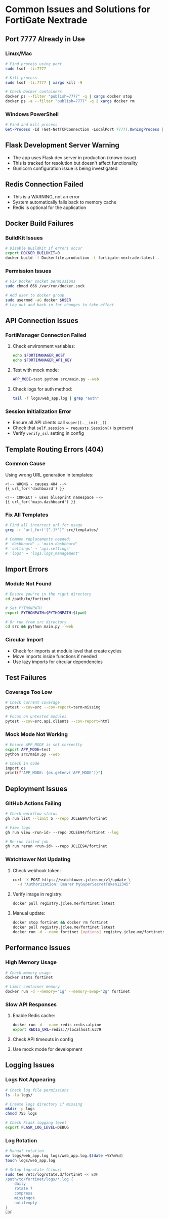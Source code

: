 # Common Issues and Solutions for FortiGate Nextrade

## Port 7777 Already in Use

### Linux/Mac
```bash
# Find process using port
sudo lsof -ti:7777

# Kill process
sudo lsof -ti:7777 | xargs kill -9

# Check Docker containers
docker ps --filter "publish=7777" -q | xargs docker stop
docker ps -a --filter "publish=7777" -q | xargs docker rm
```

### Windows PowerShell
```powershell
# Find and kill process
Get-Process -Id (Get-NetTCPConnection -LocalPort 7777).OwningProcess | Stop-Process -Force
```

## Flask Development Server Warning
- The app uses Flask dev server in production (known issue)
- This is tracked for resolution but doesn't affect functionality
- Gunicorn configuration issue is being investigated

## Redis Connection Failed
- This is a WARNING, not an error
- System automatically falls back to memory cache
- Redis is optional for the application

## Docker Build Failures

### BuildKit Issues
```bash
# Disable BuildKit if errors occur
export DOCKER_BUILDKIT=0
docker build -f Dockerfile.production -t fortigate-nextrade:latest .
```

### Permission Issues
```bash
# Fix Docker socket permissions
sudo chmod 666 /var/run/docker.sock

# Add user to docker group
sudo usermod -aG docker $USER
# Log out and back in for changes to take effect
```

## API Connection Issues

### FortiManager Connection Failed
1. Check environment variables:
   ```bash
   echo $FORTIMANAGER_HOST
   echo $FORTIMANAGER_API_KEY
   ```

2. Test with mock mode:
   ```bash
   APP_MODE=test python src/main.py --web
   ```

3. Check logs for auth method:
   ```bash
   tail -f logs/web_app.log | grep "auth"
   ```

### Session Initialization Error
- Ensure all API clients call `super().__init__()` 
- Check that `self.session = requests.Session()` is present
- Verify `verify_ssl` setting in config

## Template Routing Errors (404)

### Common Cause
Using wrong URL generation in templates:
```jinja2
<!-- WRONG - causes 404 -->
{{ url_for('dashboard') }}

<!-- CORRECT - uses blueprint namespace -->
{{ url_for('main.dashboard') }}
```

### Fix All Templates
```bash
# Find all incorrect url_for usage
grep -r "url_for('[^.]*')" src/templates/

# Common replacements needed:
# 'dashboard' → 'main.dashboard'
# 'settings' → 'api.settings'
# 'logs' → 'logs.logs_management'
```

## Import Errors

### Module Not Found
```bash
# Ensure you're in the right directory
cd /path/to/fortinet

# Set PYTHONPATH
export PYTHONPATH=$PYTHONPATH:$(pwd)

# Or run from src directory
cd src && python main.py --web
```

### Circular Import
- Check for imports at module level that create cycles
- Move imports inside functions if needed
- Use lazy imports for circular dependencies

## Test Failures

### Coverage Too Low
```bash
# Check current coverage
pytest --cov=src --cov-report=term-missing

# Focus on untested modules
pytest --cov=src.api.clients --cov-report=html
```

### Mock Mode Not Working
```bash
# Ensure APP_MODE is set correctly
export APP_MODE=test
python src/main.py --web

# Check in code
import os
print(f"APP_MODE: {os.getenv('APP_MODE')}")
```

## Deployment Issues

### GitHub Actions Failing
```bash
# Check workflow status
gh run list --limit 5 --repo JCLEE94/fortinet

# View logs
gh run view <run-id> --repo JCLEE94/fortinet --log

# Re-run failed job
gh run rerun <run-id> --repo JCLEE94/fortinet
```

### Watchtower Not Updating
1. Check webhook token:
   ```bash
   curl -X POST https://watchtower.jclee.me/v1/update \
     -H "Authorization: Bearer MySuperSecretToken12345"
   ```

2. Verify image in registry:
   ```bash
   docker pull registry.jclee.me/fortinet:latest
   ```

3. Manual update:
   ```bash
   docker stop fortinet && docker rm fortinet
   docker pull registry.jclee.me/fortinet:latest
   docker run -d --name fortinet [options] registry.jclee.me/fortinet:latest
   ```

## Performance Issues

### High Memory Usage
```bash
# Check memory usage
docker stats fortinet

# Limit container memory
docker run -d --memory="1g" --memory-swap="2g" fortinet
```

### Slow API Responses
1. Enable Redis cache:
   ```bash
   docker run -d --name redis redis:alpine
   export REDIS_URL=redis://localhost:6379
   ```

2. Check API timeouts in config
3. Use mock mode for development

## Logging Issues

### Logs Not Appearing
```bash
# Check log file permissions
ls -la logs/

# Create logs directory if missing
mkdir -p logs
chmod 755 logs

# Check Flask logging level
export FLASK_LOG_LEVEL=DEBUG
```

### Log Rotation
```bash
# Manual rotation
mv logs/web_app.log logs/web_app.log.$(date +%Y%m%d)
touch logs/web_app.log

# Setup logrotate (Linux)
sudo tee /etc/logrotate.d/fortinet << EOF
/path/to/fortinet/logs/*.log {
    daily
    rotate 7
    compress
    missingok
    notifempty
}
EOF
```